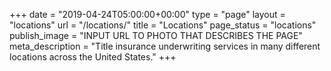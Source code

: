 +++
date = "2019-04-24T05:00:00+00:00"
type = "page"
layout = "locations"
url = "/locations/"
title = "Locations"
page_status = "locations"
publish_image = "INPUT URL TO PHOTO THAT DESCRIBES THE PAGE"
meta_description = "Title insurance underwriting services in many different locations across the United States."
+++